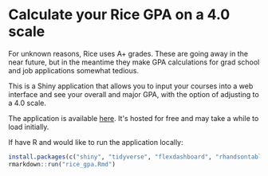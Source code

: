 # Calculate your Rice GPA on a 4.0 scale

For unknown reasons, Rice uses A+ grades. These are going away in the near future, but in the meantime they make GPA calculations for grad school and job applications somewhat tedious.

This is a Shiny application that allows you to input your courses into a web interface and see your overall and major GPA, with the option of adjusting to a 4.0 scale.

The application is available [here](http://shinyapps.io/alexpghayes/rice_gpa). It's hosted for free and may take a while to load initially.

If have R and would like to run the application locally:

```r
install.packages(c("shiny", "tidyverse", "flexdashboard", "rhandsontable"))
rmarkdown::run("rice_gpa.Rmd")
```
